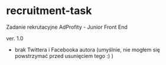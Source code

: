 # recruitment-task
Zadanie rekrutacyjne AdProfity - Junior Front End

ver. 1.0
- brak Twittera i Facebooka autora (umyślnie, nie mogłem się powstrzymać przed usunięciem tego :) )
